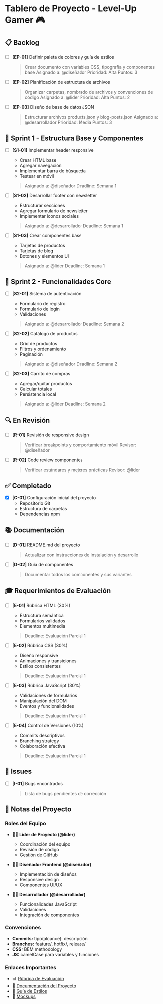 # Tablero de Proyecto - Level-Up Gamer 🎮

## 📋 Backlog
- [ ] **[EP-01]** Definir paleta de colores y guía de estilos
  > Crear documento con variables CSS, tipografía y componentes base
  > Asignado a: @diseñador
  > Prioridad: Alta
  > Puntos: 3

- [ ] **[EP-02]** Planificación de estructura de archivos
  > Organizar carpetas, nombrado de archivos y convenciones de código
  > Asignado a: @lider
  > Prioridad: Alta
  > Puntos: 2

- [ ] **[EP-03]** Diseño de base de datos JSON
  > Estructurar archivos products.json y blog-posts.json
  > Asignado a: @desarrollador
  > Prioridad: Media
  > Puntos: 3

## 🎯 Sprint 1 - Estructura Base y Componentes
- [ ] **[S1-01]** Implementar header responsive
  - Crear HTML base
  - Agregar navegación
  - Implementar barra de búsqueda
  - Testear en móvil
  > Asignado a: @diseñador
  > Deadline: Semana 1

- [ ] **[S1-02]** Desarrollar footer con newsletter
  - Estructurar secciones
  - Agregar formulario de newsletter
  - Implementar íconos sociales
  > Asignado a: @desarrollador
  > Deadline: Semana 1

- [ ] **[S1-03]** Crear componentes base
  - Tarjetas de productos
  - Tarjetas de blog
  - Botones y elementos UI
  > Asignado a: @lider
  > Deadline: Semana 1

## 🚀 Sprint 2 - Funcionalidades Core
- [ ] **[S2-01]** Sistema de autenticación
  - Formulario de registro
  - Formulario de login
  - Validaciones
  > Asignado a: @desarrollador
  > Deadline: Semana 2

- [ ] **[S2-02]** Catálogo de productos
  - Grid de productos
  - Filtros y ordenamiento
  - Paginación
  > Asignado a: @diseñador
  > Deadline: Semana 2

- [ ] **[S2-03]** Carrito de compras
  - Agregar/quitar productos
  - Calcular totales
  - Persistencia local
  > Asignado a: @lider
  > Deadline: Semana 2

## 🔍 En Revisión
- [ ] **[R-01]** Revisión de responsive design
  > Verificar breakpoints y comportamiento móvil
  > Revisor: @diseñador

- [ ] **[R-02]** Code review componentes
  > Verificar estándares y mejores prácticas
  > Revisor: @lider

## ✅ Completado
- [x] **[C-01]** Configuración inicial del proyecto
  - Repositorio Git
  - Estructura de carpetas
  - Dependencias npm

## 📚 Documentación
- [ ] **[D-01]** README.md del proyecto
  > Actualizar con instrucciones de instalación y desarrollo

- [ ] **[D-02]** Guía de componentes
  > Documentar todos los componentes y sus variantes

## 🎓 Requerimientos de Evaluación
- [ ] **[E-01]** Rúbrica HTML (30%)
  - Estructura semántica
  - Formularios validados
  - Elementos multimedia
  > Deadline: Evaluación Parcial 1

- [ ] **[E-02]** Rúbrica CSS (30%)
  - Diseño responsive
  - Animaciones y transiciones
  - Estilos consistentes
  > Deadline: Evaluación Parcial 1

- [ ] **[E-03]** Rúbrica JavaScript (30%)
  - Validaciones de formularios
  - Manipulación del DOM
  - Eventos y funcionalidades
  > Deadline: Evaluación Parcial 1

- [ ] **[E-04]** Control de Versiones (10%)
  - Commits descriptivos
  - Branching strategy
  - Colaboración efectiva
  > Deadline: Evaluación Parcial 1

## 🐛 Issues
- [ ] **[I-01]** Bugs encontrados
  > Lista de bugs pendientes de corrección

## 📝 Notas del Proyecto
### Roles del Equipo
- 👨‍💼 **Líder de Proyecto (@lider)**
  - Coordinación del equipo
  - Revisión de código
  - Gestión de GitHub

- 👨‍🎨 **Diseñador Frontend (@diseñador)**
  - Implementación de diseños
  - Responsive design
  - Componentes UI/UX

- 👨‍💻 **Desarrollador (@desarrollador)**
  - Funcionalidades JavaScript
  - Validaciones
  - Integración de componentes

### Convenciones
- **Commits:** tipo(alcance): descripción
- **Branches:** feature/, hotfix/, release/
- **CSS:** BEM methodology
- **JS:** camelCase para variables y funciones

### Enlaces Importantes
- 📊 [Rúbrica de Evaluación]()
- 📝 [Documentación del Proyecto]()
- 🎨 [Guía de Estilos]()
- 📱 [Mockups]()
